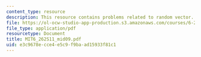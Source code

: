 ```yaml
---
content_type: resource
description: This resource contains problems related to random vector.
file: https://ol-ocw-studio-app-production.s3.amazonaws.com/courses/6-262-discrete-stochastic-processes-spring-2011/e3c9678ecce4e5c9f9baad15933f81c1_MIT6_262S11_mid09.pdf
file_type: application/pdf
resourcetype: Document
title: MIT6_262S11_mid09.pdf
uid: e3c9678e-cce4-e5c9-f9ba-ad15933f81c1
---
```

